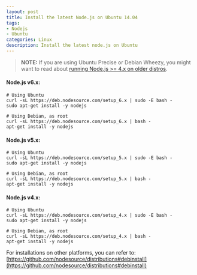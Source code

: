 ```yaml
---
layout: post
title: Install the latest Node.js on Ubuntu 14.04
tags:
- Nodejs
- Ubuntu
categories: Linux
description: Install the latest node.js on Ubuntu
---
```


> **NOTE:** If you are using Ubuntu Precise or Debian Wheezy, you might want to read about [running Node.js >= 4.x on older distros](https://github.com/nodesource/distributions/blob/master/OLDER_DISTROS.md "running Node.js >= 4.x on older distros").


#### Node.js v6.x:
```
# Using Ubuntu
curl -sL https://deb.nodesource.com/setup_6.x | sudo -E bash -
sudo apt-get install -y nodejs

# Using Debian, as root
curl -sL https://deb.nodesource.com/setup_6.x | bash -
apt-get install -y nodejs
```

#### Node.js v5.x:
```
# Using Ubuntu
curl -sL https://deb.nodesource.com/setup_5.x | sudo -E bash -
sudo apt-get install -y nodejs

# Using Debian, as root
curl -sL https://deb.nodesource.com/setup_5.x | bash -
apt-get install -y nodejs
```

#### Node.js v4.x:
```
# Using Ubuntu
curl -sL https://deb.nodesource.com/setup_4.x | sudo -E bash -
sudo apt-get install -y nodejs

# Using Debian, as root
curl -sL https://deb.nodesource.com/setup_4.x | bash -
apt-get install -y nodejs
```

For installations on other platforms, you can refer to: [https://github.com/nodesource/distributions#debinstall](https://github.com/nodesource/distributions#debinstall)
